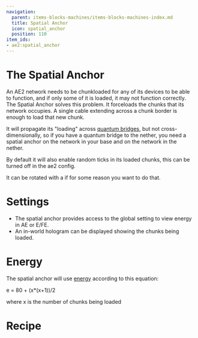 ```yaml
---
navigation:
  parent: items-blocks-machines/items-blocks-machines-index.md
  title: Spatial Anchor
  icon: spatial_anchor
  position: 110
item_ids:
- ae2:spatial_anchor
---
```

# The Spatial Anchor

<BlockImage id="spatial_anchor" p:powered="true" scale="8" perspective="up" />

An AE2 network needs to be chunkloaded for any of its devices to be able to function, and if only some of it is loaded,
it may not function correctly. The Spatial Anchor solves this problem. It forceloads the chunks that its network occupies.
A single cable extending across a chunk border is enough to load that new chunk.

It will propagate its "loading" across [quantum bridges](quantum_bridge.md), but not cross-dimensionally, so if you
have a quantum bridge to the nether, you need a spatial anchor on the network in your base and on the network in the nether.

By default it will also enable random ticks in its loaded chunks, this can be turned off in the ae2 config.

It can be rotated with a <ItemLink id="certus_quartz_wrench" /> if for some reason you want to do that.

# Settings

- The spatial anchor provides access to the global setting to view energy in AE or E/FE.
- An in-world hologram can be displayed showing the chunks being loaded.

# Energy

The spatial anchor will use [energy](../ae2-mechanics/energy.md) according to this equation:

e = 80 + (x*(x+1))/2

where x is the number of chunks being loaded

# Recipe

<RecipeFor id="spatial_anchor" />